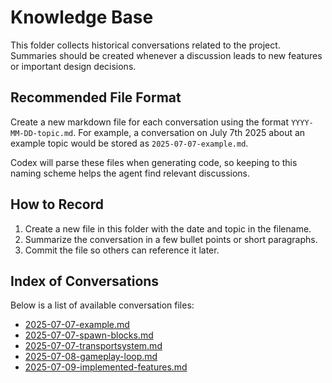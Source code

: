 # Knowledge Base

This folder collects historical conversations related to the project. Summaries should be created whenever a discussion leads to new features or important design decisions.

## Recommended File Format

Create a new markdown file for each conversation using the format `YYYY-MM-DD-topic.md`. For example, a conversation on July 7th 2025 about an example topic would be stored as `2025-07-07-example.md`.

Codex will parse these files when generating code, so keeping to this naming scheme helps the agent find relevant discussions.

## How to Record

1. Create a new file in this folder with the date and topic in the filename.
2. Summarize the conversation in a few bullet points or short paragraphs.
3. Commit the file so others can reference it later.

## Index of Conversations

Below is a list of available conversation files:

- [2025-07-07-example.md](2025-07-07-example.md)
- [2025-07-07-spawn-blocks.md](2025-07-07-spawn-blocks.md)
- [2025-07-07-transportsystem.md](2025-07-07-transportsystem.md)
- [2025-07-08-gameplay-loop.md](2025-07-08-gameplay-loop.md)
- [2025-07-09-implemented-features.md](2025-07-09-implemented-features.md)
